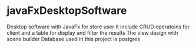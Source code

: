 # javaFxDesktopSoftware
Desktop software with JavaFx for store user
It include CRUD operatoins for client and a table for display and filter the results
The view design with scene builder
Database used in this project is postgres
